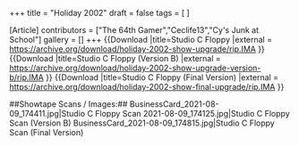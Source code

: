+++
title = "Holiday 2002"
draft = false
tags = [ ]

[Article]
contributors = ["The 64th Gamer","Ceclife13","Cy's Junk at School"]
gallery = []
+++
{{Download
|title=Studio C Floppy
|external = https://archive.org/download/holiday-2002-show-upgrade/rip.IMA
}}
{{Download
|title=Studio C Floppy (Version B)
|external = https://archive.org/download/holiday-2002-show-upgrade-version-b/rip.IMA
}}
{{Download
|title=Studio C Floppy (Final Version)
|external = https://archive.org/download/holiday-2002-show-final-upgrade/rip.IMA
}}

##Showtape Scans / Images:##
<gallery>
BusinessCard_2021-08-09_174411.jpg|Studio C Floppy Scan
2021-08-09_174125.jpg|Studio C Floppy Scan (Version B)
BusinessCard_2021-08-09_174815.jpg|Studio C Floppy Scan (Final Version)
</gallery>